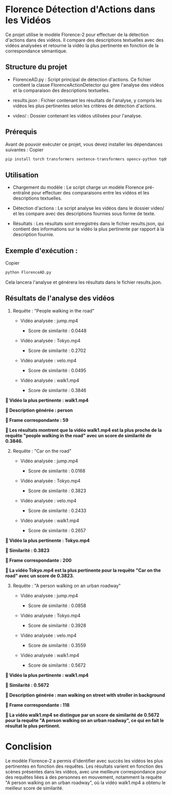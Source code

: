 # **Florence Détection d'Actions dans les Vidéos**   
Ce projet utilise le modèle Florence-2 pour effectuer de la détection d'actions dans des vidéos. Il compare des descriptions textuelles avec des vidéos analysées et retourne la vidéo la plus pertinente en fonction de la correspondance sémantique.

## **Structure du projet** 

- FlorenceAD.py : Script principal de détection d'actions. Ce fichier contient la classe FlorenceActionDetector qui gère l'analyse des vidéos et la comparaison des descriptions textuelles.

- results.json : Fichier contenant les résultats de l'analyse, y compris les vidéos les plus pertinentes selon les critères de détection d'actions.

- video/ : Dossier contenant les vidéos utilisées pour l'analyse.

## **Prérequis** 
Avant de pouvoir exécuter ce projet, vous devez installer les dépendances suivantes :
Copier
```bash
pip install torch transformers sentence-transformers opencv-python tqdm
```
## **Utilisation** 
- Chargement du modèle : Le script charge un modèle Florence pré-entraîné pour effectuer des comparaisons entre les vidéos et les descriptions textuelles.

- Détection d'actions : Le script analyse les vidéos dans le dossier video/ et les compare avec des descriptions fournies sous forme de texte.

- Résultats : Les résultats sont enregistrés dans le fichier results.json, qui contient des informations sur la vidéo la plus pertinente par rapport à la description fournie.

## **Exemple d'exécution :** 
Copier
```bash
python FlorenceAD.py
```
Cela lancera l'analyse et générera les résultats dans le fichier results.json.

## **Résultats de l'analyse des vidéos**

1. Requête : "People walking in the road"
   
     - Vidéo analysée : jump.mp4
       - Score de similarité : 0.0448

     - Vidéo analysée : Tokyo.mp4
       - Score de similarité : 0.2702

     - Vidéo analysée : velo.mp4
       - Score de similarité : 0.0495

    - Vidéo analysée : walk1.mp4
      - Score de similarité : 0.3846

**🎯 Vidéo la plus pertinente : walk1.mp4**

**🎯 Description générée : person**

**🎯 Frame correspondante : 59**

**🎯 Les résultats montrent que la vidéo walk1.mp4 est la plus proche de la requête "people walking in the road" avec un score de similarité de 0.3846.**


2. Requête : "Car on the road"
   
    - Vidéo analysée : jump.mp4
      - Score de similarité : 0.0168

    - Vidéo analysée : Tokyo.mp4
      - Score de similarité : 0.3823
  
    - Vidéo analysée : velo.mp4
      - Score de similarité : 0.2433
  
    - Vidéo analysée : walk1.mp4
      - Score de similarité : 0.2657

**🎯 Vidéo la plus pertinente : Tokyo.mp4**

**🎯 Similarité : 0.3823**

**🎯 Frame correspondante : 200**

**🎯 La vidéo Tokyo.mp4 est la plus pertinente pour la requête "Car on the road" avec un score de 0.3823.**



3. Requête : "A person walking on an urban roadway"

     - Vidéo analysée : jump.mp4
       - Score de similarité : 0.0858

     - Vidéo analysée : Tokyo.mp4
       - Score de similarité : 0.3928

     - Vidéo analysée : velo.mp4
       - Score de similarité : 0.3559

     - Vidéo analysée : walk1.mp4
       - Score de similarité : 0.5672

**🎯 Vidéo la plus pertinente : walk1.mp4**

**🎯 Similarité : 0.5672**

**🎯 Description générée : man walking on street with stroller in background**

**🎯 Frame correspondante : 118**

**🎯 La vidéo walk1.mp4 se distingue par un score de similarité de 0.5672 pour la requête "A person walking on an urban roadway", ce qui en fait le résultat le plus pertinent.**


# **Conclision**   
Le modèle Florence-2 a permis d'identifier avec succès les vidéos les plus pertinentes en fonction des requêtes. Les résultats varient en fonction des scènes présentes dans les vidéos, avec une meilleure correspondance pour des requêtes liées à des personnes en mouvement, notamment la requête "A person walking on an urban roadway", où la vidéo walk1.mp4 a obtenu le meilleur score de similarité.


